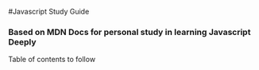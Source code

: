 #Javascript Study Guide
### Based on MDN Docs for personal study in learning Javascript Deeply

Table of contents to follow